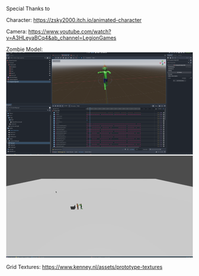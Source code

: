 Special Thanks to

Character: https://zsky2000.itch.io/animated-character

Camera: https://www.youtube.com/watch?v=A3HLeyaBCq4&ab_channel=LegionGames

Zombie Model:
![](https://raw.githubusercontent.com/zeaktorres/Godot_Projects/main/SpookyGame/Zombie_Walk.gif)
![](https://raw.githubusercontent.com/zeaktorres/Godot_Projects/main/SpookyGame/Zombie_Walk_2.gif)

Grid Textures:
https://www.kenney.nl/assets/prototype-textures

	
